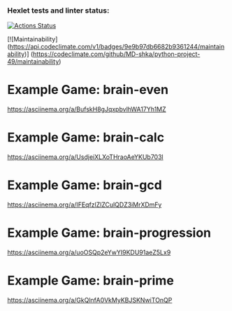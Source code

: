 ### Hexlet tests and linter status:
[![Actions Status](https://github.com/MD-shka/python-project-49/actions/workflows/hexlet-check.yml/badge.svg)](https://github.com/MD-shka/python-project-49/actions)

[![Maintainability]
(https://api.codeclimate.com/v1/badges/9e9b97db6682b9361244/maintainability)]
(https://codeclimate.com/github/MD-shka/python-project-49/maintainability)

# Example Game: brain-even
https://asciinema.org/a/BufskH8gJqxpbvlhWA17Yh1MZ

# Example Game: brain-calc
https://asciinema.org/a/UsdjeiXLXoTHraoAeYKUb703l

# Example Game: brain-gcd
https://asciinema.org/a/IFEqfzlZlZCulQDZ3iMrXDmFy

# Example Game: brain-progression
https://asciinema.org/a/uoOSQp2eYwYI9KDU91aeZ5Lx9

# Example Game: brain-prime
https://asciinema.org/a/GkQlnfA0VkMyKBJSKNwiTOnQP

